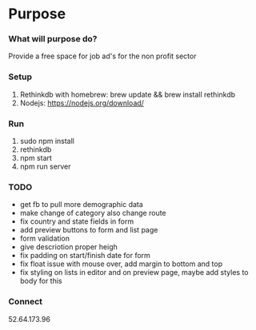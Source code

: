 # Purpose

### What will purpose do?
Provide a free space for job ad's for the non profit sector

### Setup
1. Rethinkdb with homebrew: brew update && brew install rethinkdb</li>
2. Nodejs: <a href="https://nodejs.org/download/">https://nodejs.org/download/</a>

### Run
1. sudo npm install
2. rethinkdb
3. npm start
4. npm run server

### TODO
- get fb to pull more demographic data
- make change of category also change route
- fix country and state fields in form
- add preview buttons to form and list page
- form validation
- give descriotion proper heigh
- fix padding on start/finish date for form
- fix float issue with mouse over, add margin to bottom and top
- fix styling on lists in editor and on preview page, maybe add styles to body for this

### Connect
52.64.173.96
